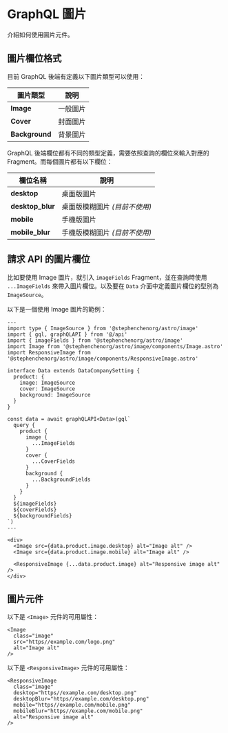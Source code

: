 # GraphQL 圖片

介紹如何使用圖片元件。

## 圖片欄位格式

目前 GraphQL 後端有定義以下圖片類型可以使用：

| 圖片類型 | 說明 |
| --- | --- |
| **Image** | 一般圖片 |
| **Cover** | 封面圖片 |
| **Background** | 背景圖片 |

GraphQL 後端欄位都有不同的類型定義，需要依照查詢的欄位來輸入對應的 Fragment。而每個圖片都有以下欄位：

| 欄位名稱 | 說明 |
| --- | --- |
| **desktop** | 桌面版圖片 |
| **desktop_blur** | 桌面版模糊圖片 *(目前不使用)* |
| **mobile** | 手機版圖片 |
| **mobile_blur** | 手機版模糊圖片 *(目前不使用)* |

## 請求 API 的圖片欄位

比如要使用 Image 圖片，就引入 `imageFields` Fragment，並在查詢時使用 `...ImageFields` 來帶入圖片欄位。以及要在 `Data` 介面中定義圖片欄位的型別為 `ImageSource`。

以下是一個使用 Image 圖片的範例：

```astro {3-4,8-10,17-25,28-30,35-38}
---
import type { ImageSource } from '@stephenchenorg/astro/image'
import { gql, graphQLAPI } from '@/api'
import { imageFields } from '@stephenchenorg/astro/image'
import Image from '@stephenchenorg/astro/image/components/Image.astro'
import ResponsiveImage from '@stephenchenorg/astro/image/components/ResponsiveImage.astro'

interface Data extends DataCompanySetting {
  product: {
    image: ImageSource
    cover: ImageSource
    background: ImageSource
  }
}

const data = await graphQLAPI<Data>(gql`
  query {
    product {
      image {
        ...ImageFields
      }
      cover {
        ...CoverFields
      }
      background {
        ...BackgroundFields
      }
    }
  }
  ${imageFields}
  ${coverFields}
  ${backgroundFields}
`)
---

<div>
  <Image src={data.product.image.desktop} alt="Image alt" />
  <Image src={data.product.image.mobile} alt="Image alt" />

  <ResponsiveImage {...data.product.image} alt="Responsive image alt" />
</div>
```

## 圖片元件

以下是 `<Image>` 元件的可用屬性：

```astro
<Image
  class="image"
  src="https//example.com/logo.png"
  alt="Image alt"
/>
```

以下是 `<ResponsiveImage>` 元件的可用屬性：

```astro
<ResponsiveImage
  class="image"
  desktop="https//example.com/desktop.png"
  desktopBlur="https//example.com/desktop.png"
  mobile="https//example.com/mobile.png"
  mobileBlur="https//example.com/mobile.png"
  alt="Responsive image alt"
/>
```
